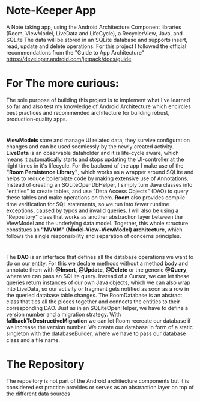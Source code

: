 # Note-Keeper App
 A Note taking app, using the Android Architecture Component libraries (Room, ViewModel, LiveData and LifeCycle), a RecyclerView, Java, and SQLite
The data will be stored in an SQLite database and supports insert, read, update and delete operations. For this project I followed the official recommendations from the "Guide to App Architecture" 
https://developer.android.com/jetpack/docs/guide

# For The more curious:
The sole purpose of building this project is to implement what I've learned so far and also test my knowledge of Android Architecture which encircles best practices and recommended architecture for building robust, production-quality apps.

# 
**ViewModels** store and manage UI related data, they survive configuration changes and can be used seemlessly by the newly created activity. **LiveData** is an observable dataholder and it is life-cycle aware, which means it automatically starts and stops updating the UI-controller at the right times in it's lifecycle.
For the backend of the app I make use of the **"Room Persistence Library"**, which works as a wrapper around SQLite and helps to reduce boilerplate code by making extensive use of Annotations. Instead of creating an SQLiteOpenDbHelper, I simply turn Java classes into "entities" to create tables, and use "Data Access Objects" (DAO) to query these tables and make operations on them. **Room** also provides compile time verification for SQL statements, so we run into fewer runtime exceptions, caused by typos and invalid queries.
I will also be using a "Repository" class that works as another abstraction layer between the ViewModel and the underlying data model.
Together, this whole structure constitues an **"MVVM" (Model-View-ViewModel) architecture**, which follows the single responsibility and separation of concerns principles.

#
The **DAO** is an interface that defines all the database operations we want to do on our entity. For this we declare methods without a method body and annotate them with **@Insert**, **@Update**, **@Delete** or the generic **@Query**, where we can pass an SQLite query.
Instead of a Cursor, we can let these queries return instances of our own Java objects, which we can also wrap into LiveData, so our activity or fragment gets notified as soon as a row in the queried database table changes.
The RoomDatabase is an abstract class that ties all the pieces together and connects the entities to their corresponding DAO. Just as in an SQLiteOpenHelper, we have to define a version number and a migration strategy. With **fallbackToDestructiveMigration** we can let Room recreate our database if we increase the version number.
We create our database in form of a static singleton with the databaseBuilder, where we have to pass our database class and a file name.

# The Repository
The repository is not part of the Android architecture components but it is considered est practice provides or serves as an abstraction layer on top of the different data sources
